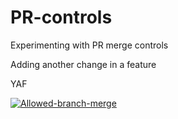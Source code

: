 # PR-controls
Experimenting with PR merge controls

Adding another change in a feature

YAF

[![Allowed-branch-merge](https://github.com/Sam-Rowe/PR-controls/actions/workflows/allowed-branches-1.yml/badge.svg)](https://github.com/Sam-Rowe/PR-controls/actions/workflows/allowed-branches-1.yml)
